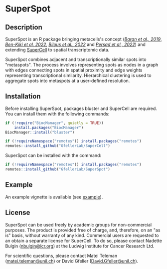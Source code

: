 # SuperSpot
## Description
SuperSpot is an R package bringing metacells's concept ([*Baran et al., 2019*](https://doi.org/10.1186/s13059-019-1812-2), [*Ben-Kiki et al. 2022*](https://doi.org/10.1186/s13059-022-02667-1), [*Bilous et al., 2022*](https://doi.org/10.1186/s12859-022-04861-1) and [*Persad et al., 2022*](https://doi.org/10.1038/s41587-023-01716-9)) and extending [SuperCell](https://github.com/GfellerLab/SuperCell) to spatial transcriptomic data.

SuperSpot combines adjacent and transcriptionally similar spots into "metaspots". The process involves representing spots as nodes in a graph with edges connecting spots in spatial proximity and edge weights representing transcriptional similarity. Hierarchical clustering is used to aggregate spots into metaspots at a user-defined resolution.



## Installation
Before installing SuperSpot, packages bluster and SuperCell are required. You can install them with the following commands:
``` r
if (!require("BiocManager", quietly = TRUE))
    install.packages("BiocManager")
BiocManager::install("bluster")

if (!requireNamespace("remotes")) install.packages("remotes")
remotes::install_github("GfellerLab/SuperCell")
```

SuperSpot can be installed with the command:
``` r
if (!requireNamespace("remotes")) install.packages("remotes")
remotes::install_github("GfellerLab/SuperSpot")
```

## Example
An example vignette is available (see [example](./example.md)).

## License
SuperSpot can be used freely by academic groups for non-commercial purposes.
The product is provided free of charge, and, therefore, on an "as is" basis, without warranty of any kind. 
Commercial users are requested to an obtain a separate license for SuperCell. To do so, please contact Nadette Bulgin (nbulgin@lcr.org) at the Ludwig Institute for  Cancer Research Ltd.

For scientific questions, please contact Matei Teleman ([matei.teleman\@unil.ch](mailto:matei.teleman@unil.ch)) or David Gfeller ([David.Gfeller\@unil.ch](mailto:David.Gfeller@unil.ch)).
